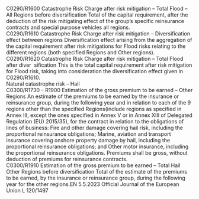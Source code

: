  
C0290/R1600  Catastrophe Risk Charge 
after risk mitigation – 
Total Flood – All Regions 
before diversification  Total of the capital requirement, after the deduction of the risk mitigating effect of 
the group’s specific reinsurance contracts and special purpose vehicles all regions.  
C0290/R1610  Catastrophe Risk Charge 
after risk mitigation – 
Diversification effect 
between regions  Diversification effect arising from the aggregation of the capital requirement after 
risk mitigations for Flood risks relating to the different regions (both specified 
Regions and Other regions).  
C0290/R1620  Catastrophe Risk Charge 
after risk mitigation – 
Total Flood after diver ­
sification  This is the total capital requirement after risk mitigation for Flood risk, taking into 
consideration the diversification effect given in C0290/R1610.  
Natural catastrophe 
risk – Hail  
C0300/R1730 – 
R1900  Estimation of the gross 
premium to be earned – 
Other Regions  An estimate of the premiums to be earned by the insurance or reinsurance group, 
during the following year and in relation to each of the 9 regions other than the 
specified Regions(include regions as specified in Annex III, except the ones 
specified in Annex V or in Annex XIII of Delegated Regulation (EU) 2015/35), 
for the contract in relation to the obligations of lines of business: 
Fire and other damage covering hail risk, including the proportional reinsurance 
obligations; 
Marine, aviation and transport insurance covering onshore property damage by 
hail, including the proportional reinsurance obligations; and 
Other motor insurance, including the proportional reinsurance obligations. 
Premiums shall be gross, without deduction of premiums for reinsurance 
contracts.  
C0300/R1910  Estimation of the gross 
premium to be earned – 
Total Hail Other Regions 
before diversification  Total of the estimate of the premiums to be earned, by the insurance or 
reinsurance group, during the following year for the other regions.EN  5.5.2023 Official Journal of the European Union L 120/1497